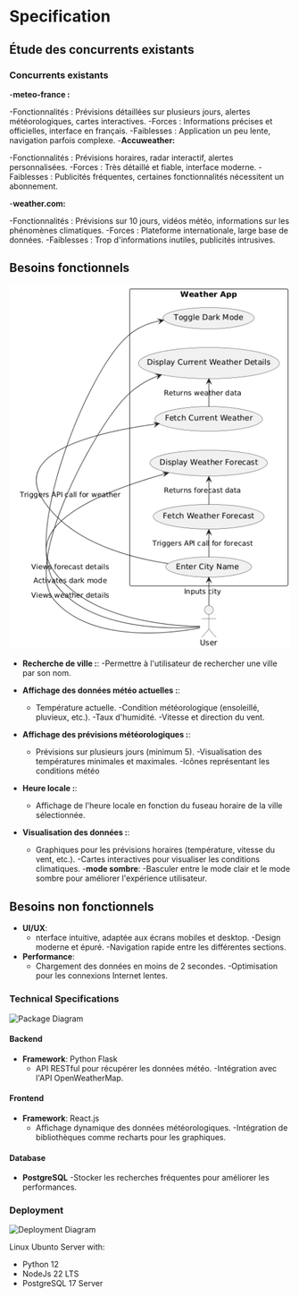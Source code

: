 # Specification

## Étude des concurrents existants

### Concurrents existants

-**meteo-france :**

-Fonctionnalités : Prévisions détaillées sur plusieurs jours, alertes météorologiques, cartes interactives.
-Forces : Informations précises et officielles, interface en français.
-Faiblesses : Application un peu lente, navigation parfois complexe.
-**Accuweather:**

-Fonctionnalités : Prévisions horaires, radar interactif, alertes personnalisées.
-Forces : Très détaillé et fiable, interface moderne.
-Faiblesses : Publicités fréquentes, certaines fonctionnalités nécessitent un abonnement.

-**weather.com:**

-Fonctionnalités : Prévisions sur 10 jours, vidéos météo, informations sur les phénomènes climatiques.
-Forces : Plateforme internationale, large base de données.
-Faiblesses : Trop d'informations inutiles, publicités intrusives.

## Besoins fonctionnels

![Use Case Diagram](conception/use-case.png)

- **Recherche de ville :**:
  -Permettre à l'utilisateur de rechercher une ville par son nom.
  

- **Affichage des données météo actuelles :**:

  - Température actuelle.
  -Condition météorologique (ensoleillé, pluvieux, etc.).
  -Taux d'humidité.
  -Vitesse et direction du vent.
- **Affichage des prévisions météorologiques :**:
  - Prévisions sur plusieurs jours (minimum 5).
   -Visualisation des températures minimales et maximales.
   -Icônes représentant les conditions météo

- **Heure locale :**:
  - Affichage de l'heure locale en fonction du fuseau horaire de la ville sélectionnée.

- **Visualisation des données :**:
  - Graphiques pour les prévisions horaires (température, vitesse du vent, etc.).
  -Cartes interactives pour visualiser les conditions climatiques.
-**mode sombre**:
 -Basculer entre le mode clair et le mode sombre pour améliorer l'expérience utilisateur.

## Besoins non fonctionnels


- **UI/UX**:
  - nterface intuitive, adaptée aux écrans mobiles et desktop.
   -Design moderne et épuré.
   -Navigation rapide entre les différentes sections.
- **Performance**:
  - Chargement des données en moins de 2 secondes.
   -Optimisation pour les connexions Internet lentes.

### Technical Specifications

![Package Diagram](conception/diagram-package.png)

#### Backend

- **Framework**: Python Flask
  - API RESTful pour récupérer les données météo.
   -Intégration avec l'API OpenWeatherMap.

#### Frontend

- **Framework**: React.js
  - Affichage dynamique des données météorologiques.
  -Intégration de bibliothèques comme recharts pour les graphiques.

#### Database

- **PostgreSQL**
  -Stocker les recherches fréquentes pour améliorer les performances.

### Deployment

![Deployment Diagram](conception/diagrame-deployment.png)

Linux Ubunto Server with:

- Python 12
- NodeJs 22 LTS
- PostgreSQL 17 Server